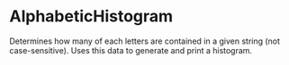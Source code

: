 # AlphabeticHistogram
Determines how many of each letters are contained in a given string (not case-sensitive). Uses this data to generate and print a histogram.
